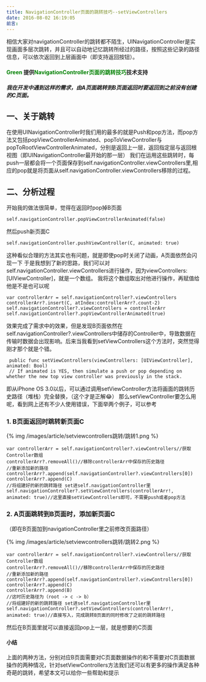 ```yaml
---
title: NavigationController页面的跳转技巧--setViewControllers
date: 2016-08-02 16:19:05
前言:
---
```

相信大家对navigationController的跳转都不陌生，UINavigationController是实现画面多层次跳转，并且可以自动地记忆跳转所经过的路径，按照这些记录的路径信息，可以依次返回到上层画面中（即支持返回按钮）。

#### <font color="green">Green</font> 提供<font color="green">NavigationController页面的跳转技巧</font>技术支持

<!-- more -->

##### 我在开发中遇到这样的需求，由A页面跳转到B页面返回时要返回到之前没有创建的C页面。


## 一、关于跳转
在使用UINavigationController时我们用的最多的就是Push和pop方法，而pop方法又包括popViewControllerAnimated、popToViewController与popToRootViewControllerAnimated，分别是返回上一层，返回指定层与返回根视图（即UINavigationController最开始的那一层）
我们在运用这些跳转时，每push一层都会将一个页面保存到self.navigationController.viewControllers里,相应的pop就是将页面从self.navigationController.viewControllers移除的过程。
## 二、分析过程

开始我的做法很简单，觉得在返回时pop掉B页面

	self.navigationController.popViewControllerAnimated(false)

然后push新页面C

	self.navigationController.pushViewController(C, animated: true)

这种看似合理的方法其实也有问题，就是即使pop时关闭了动画，A页面依然会闪现一下
于是我想到了新的思路，我们可以对self.navigationController.viewControllers进行操作，因为viewControllers: [UIViewController]，就是一个数组。
我将这个数组取出对他进行操作，再赋值给他是不是也可以呢

	var controllerArr = self.navigationController?.viewControllers
	controllerArr?.insert(C, atIndex:controllerArr?.count-2)
	self.navigationController?.viewControllers = controllerArr
	self.navigationController?.popViewControllerAnimated(true)
                        
   效果完成了需求中的效果，但是发现B页面依然在self.navigationController?.viewControllers中储存的Controller中，导致数据在传输时数据会出现影响。后来当我看到setViewControllers这个方法时，突然觉得刚才那个就是个错。
   
  	 public func setViewControllers(viewControllers: [UIViewController], animated: Bool)
  	 // If animated is YES, then simulate a push or pop depending on whether the new top view controller was previously in the stack.

   即从iPhone OS 3.0以后，可以通过调用setViewController方法将画面的跳转历史路径（堆栈）完全替换，（这个才是正解😂）
   那么setViewController要怎么用呢，看到网上还有不少人使用错误，下面举两个例子，可以参考
   
### 1. B页面返回时跳转新页面C

{% img /images/article/setviewcontrollers跳转/跳转1.png %}

	var controllerArr = self.navigationController?.viewControllers//获取Controller数组
	controllerArr?.removeAll()//移除controllerArr中保存的历史路径
	//重新添加新的路径
	controllerArr?.append(self.navigationController?.viewControllers[0])
	controllerArr?.append(C)
	//将组建好的新的跳转路径 set进self.navigationController里
	self.navigationController?.setViewControllers(controllerArr!, animated: true)//这里直接setViewControllers即可，不需要push或者pop方法
	
### 2. A页面跳转到B页面时，添加新页面C
（即在B页面加到navigationController里之前修改页面路径）

{% img /images/article/setviewcontrollers跳转/跳转2.png %}

	var controllerArr = self.navigationController?.viewControllers//获取Controller数组
	controllerArr?.removeAll()//移除controllerArr中保存的历史路径
	//重新添加新的路径
	controllerArr?.append(self.navigationController?.viewControllers[0])
	controllerArr?.append(C)
	controllerArr?.append(B)
	//这时历史路径为（root -> c -> b）
	//将组建好的新的跳转路径 set进self.navigationController里
	self.navigationController?.setViewControllers(controllerArr!, animated: true)//直接写入，完成跳转B页面的同时修改了之前的跳转路径
然后在B页面里就可以直接返回pop上一层，就是想要的C页面

#### 小结
上面的两种方法，分别对应B页面需要对C页面数据操作的和不需要对C页面数据操作的两种情况，针对setViewControllers方法我们还可以有更多的操作满足各种奇葩的跳转，希望本文可以给你一些帮助和提示